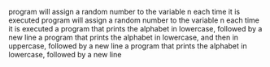  program will assign a random number to the variable n each time it is executed
program will assign a random number to the variable n each time it is executed
a program that prints the alphabet in lowercase, followed by a new line
a program that prints the alphabet in lowercase, and then in uppercase, followed by a new line
a program that prints the alphabet in lowercase, followed by a new line
